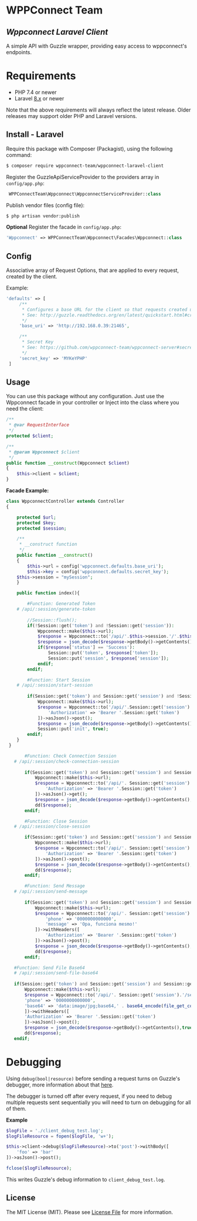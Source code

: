 # WPPConnect Team
## _Wppconnect Laravel Client_

A simple API with Guzzle wrapper, providing easy access to wppconnect's endpoints.

# Requirements

* PHP 7.4 or newer
* Laravel [8.x](https://laravel.com/docs/8.x) or newer

Note that the above requirements will always reflect the latest release. Older releases may support older PHP and Laravel versions.

## Install - Laravel

Require this package with Composer (Packagist), using the following command:

``` bash
$ composer require wppconnect-team/wppconnect-laravel-client
```

Register the GuzzleApiServiceProvider to the providers array in `config/app.php`:

``` php
 WPPConnectTeam\Wppconnect\WppconnectServiceProvider::class
```

Publish vendor files (config file):
``` bash
$ php artisan vendor:publish
```

**Optional**
Register the facade in `config/app.php`:
``` php
'Wppconnect' => WPPConnectTeam\Wppconnect\Facades\Wppconnect::class
```

## Config

Associative array of Request Options, that are applied to every request, created by the client.

Example:
``` php
'defaults' => [
     /**
      * Configures a base URL for the client so that requests created using a relative URL are combined with the base_url
      * See: http://guzzle.readthedocs.org/en/latest/quickstart.html#creating-a-client
      */
     'base_uri' => 'http://192.168.0.39:21465',

     /**
      * Secret Key
      * See: https://github.com/wppconnect-team/wppconnect-server#secret-key
      */
     'secret_key' => 'MYKeYPHP'
 ]
```

## Usage

You can use this package without any configuration. Just use the Wppconnect facade in your controller or Inject into the class where you need the client:

```php
/**
 * @var RequestInterface
 */
protected $client;

/**
 * @param Wppconnect $client
 */
public function __construct(Wppconnect $client)
{
    $this->client = $client;
}
```

**Facade Example:**

``` php
class WppconnectController extends Controller
{

    protected $url;
    protected $key;
    protected $session;

    /**
     * __construct function
     */
    public function __construct()
    {
        $this->url = config('wppconnect.defaults.base_uri');
        $this->key = config('wppconnect.defaults.secret_key');
	$this->session = "mySession";
    }

    public function index(){

        #Function: Generated Token
	# /api/:session/generate-token
	
        //Session::flush();
        if(!Session::get('token') and !Session::get('session')):
            Wppconnect::make($this->url);
            $response = Wppconnect::to('/api/'.$this->session.'/'.$this->key.'/generate-token')->asJson()->post();
            $response = json_decode($response->getBody()->getContents(),true);
            if($response['status'] == 'Success'):
                Session::put('token', $response['token']);
                Session::put('session', $response['session']);
            endif;
        endif;

        #Function: Start Session 
	# /api/:session/start-session
		
        if(Session::get('token') and Session::get('session') and !Session::get('init')):
            Wppconnect::make($this->url);
            $response = Wppconnect::to('/api/'.Session::get('session').'/start-session')->withHeaders([
                'Authorization' => 'Bearer '.Session::get('token')
            ])->asJson()->post();
            $response = json_decode($response->getBody()->getContents(),true);
            Session::put('init', true);
        endif;
    }
 }
 ```
 ``` php
        #Function: Check Connection Session
	# /api/:session/check-connection-session
		
        if(Session::get('token') and Session::get('session') and Session::get('init')):
            Wppconnect::make($this->url);
            $response = Wppconnect::to('/api/'. Session::get('session').'/check-connection-session')->withHeaders([
                'Authorization' => 'Bearer '.Session::get('token')
            ])->asJson()->get();
            $response = json_decode($response->getBody()->getContents(),true);
            dd($response);
        endif;
 ```
 ``` php
        #Function: Close Session
	# /api/:session/close-session

        if(Session::get('token') and Session::get('session') and Session::get('init')):
            Wppconnect::make($this->url);
            $response = Wppconnect::to('/api/'. Session::get('session').'/close-session')->withHeaders([
                'Authorization' => 'Bearer '.Session::get('token')
            ])->asJson()->post();
            $response = json_decode($response->getBody()->getContents(),true);
            dd($response);
        endif;
 ```
 ``` php
        #Function: Send Message
	# /api/:session/send-message
		
        if(Session::get('token') and Session::get('session') and Session::get('init')):
            Wppconnect::make($this->url);
            $response = Wppconnect::to('/api/'. Session::get('session').'/send-message')->withBody([
                'phone' => '0000000000000',
                'message' => 'Opa, funciona mesmo!'
            ])->withHeaders([
                'Authorization' => 'Bearer '.Session::get('token')
            ])->asJson()->post();
            $response = json_decode($response->getBody()->getContents(),true);
            dd($response);
        endif;
 ```
 ``` php	
	#Function: Send File Base64
	# /api/:session/send-file-base64
		
	if(Session::get('token') and Session::get('session') and Session::get('init')):
	    Wppconnect::make($this->url);
	    $response = Wppconnect::to('/api/'. Session::get('session').'/send-file-base64')->withBody([
		'phone' => '0000000000000',
		'base64' => 'data:image/jpg;base64,' . base64_encode(file_get_contents(resource_path('/img/xpto.jpg')))
	    ])->withHeaders([
		'Authorization' => 'Bearer '.Session::get('token')
	    ])->asJson()->post();
	    $response = json_decode($response->getBody()->getContents(),true);
	    dd($response);
	endif;
```

# Debugging

Using `debug(bool|resource)` before sending a request turns on Guzzle's debugger, more information about that [here](http://docs.guzzlephp.org/en/stable/request-options.html#debug).

The debugger is turned off after every request, if you need to debug multiple requests sent sequentially you will need to turn on debugging for all of them.

**Example**

```php
$logFile = './client_debug_test.log';
$logFileResource = fopen($logFile, 'w+');

$this->client->debug($logFileResource)->to('post')->withBody([
	'foo' => 'bar'
])->asJson()->post();

fclose($logFileResource);
```

This writes Guzzle's debug information to `client_debug_test.log`.

## License

The MIT License (MIT). Please see [License File](LICENSE.md) for more information.

[manual]: http://guzzle.readthedocs.org/en/latest/
